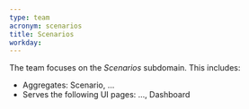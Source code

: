 ```yaml
---
type: team
acronym: scenarios
title: Scenarios
workday: 
---
```


The team focuses on the *Scenarios* subdomain. This includes: 

* Aggregates: Scenario, ...
* Serves the following UI pages: ..., Dashboard 

